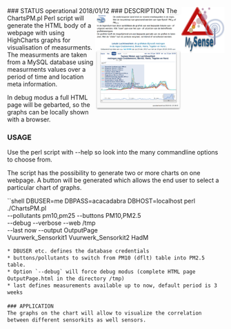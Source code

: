 <img src="images/MySense-logo.png" align=right width=100>
### STATUS
operational 2018/01/12
### DESCRIPTION
<img src="images/HighCharts.png" align=right width=200>
The ChartsPM.pl Perl script will generate the HTML body of a webpage with using HighCharts graphs for visualisation of measurments. The measurments are taken from a MySQL database using measurments values over a period of time and location meta information.

In debug modus a full HTML page will be gebarted, so the graphs can be locally shown with a browser.

### USAGE
Use the perl script with --help so look into the many commandline options to choose from.

The script has the possibility to generate two or more charts on one webpage. A button will be generated which allows the end user to select a particular chart of graphs.


``shell
    DBUSER=me DBPASS=acacadabra DBHOST=localhost perl ./ChartsPM.pl \
    --pollutants pm10,pm25 --buttons PM10,PM2.5 \
    --debug --verbose --web /tmp \
    --last now --output OutputPage \
    Vuurwerk_Sensorkit1 Vuurwerk_Sensorkit2 HadM
```
* DBUSER etc. defines the database credentials
* buttons/pollutants to switch from PM10 (dflt) table into PM2.5 table.
* Option `--debug` will force debug modus (complete HTML page OutputPage.html in the directory /tmp) 
* last defines measurements available up to now, default period is 3 weeks

### APPLICATION
The graphs on the chart will allow to visualize the correlation between different sensorkits as well sensors.
